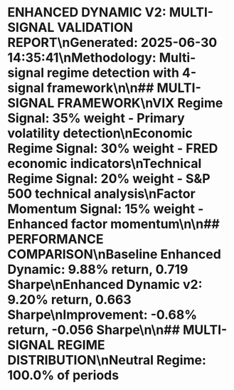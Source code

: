 # ENHANCED DYNAMIC V2: MULTI-SIGNAL VALIDATION REPORT\nGenerated: 2025-06-30 14:35:41\nMethodology: Multi-signal regime detection with 4-signal framework\n\n## MULTI-SIGNAL FRAMEWORK\n**VIX Regime Signal**: 35% weight - Primary volatility detection\n**Economic Regime Signal**: 30% weight - FRED economic indicators\n**Technical Regime Signal**: 20% weight - S&P 500 technical analysis\n**Factor Momentum Signal**: 15% weight - Enhanced factor momentum\n\n## PERFORMANCE COMPARISON\n**Baseline Enhanced Dynamic**: 9.88% return, 0.719 Sharpe\n**Enhanced Dynamic v2**: 9.20% return, 0.663 Sharpe\n**Improvement**: -0.68% return, -0.056 Sharpe\n\n## MULTI-SIGNAL REGIME DISTRIBUTION\n**Neutral Regime**: 100.0% of periods
